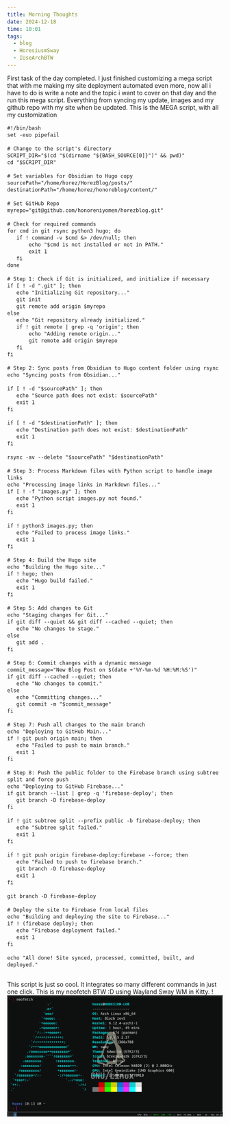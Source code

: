 ```yaml
---
title: Morning Thoughts
date: 2024-12-18
time: 10:01
tags:
  - blog
  - HoresiusmSway
  - IUseArchBTW
---
```

First task of the day completed. I just finished customizing a mega script that with me making my site deployment automated even more, now all i have to do is write a note and the topic i want to cover on that day and the run this mega script.
Everything from syncing my update, images and my github repo with my site when be updated.
This is the MEGA script, with all my customization
 ```
 #!/bin/bash
set -euo pipefail

# Change to the script's directory
SCRIPT_DIR="$(cd "$(dirname "${BASH_SOURCE[0]}")" && pwd)"
cd "$SCRIPT_DIR"

# Set variables for Obsidian to Hugo copy
sourcePath="/home/horez/HorezBlog/posts/"
destinationPath="/home/horez/honoreblog/content/"

# Set GitHub Repo
myrepo="git@github.com/honoreniyomen/horezblog.git"

# Check for required commands
for cmd in git rsync python3 hugo; do
    if ! command -v $cmd &> /dev/null; then
        echo "$cmd is not installed or not in PATH."
        exit 1
    fi
done

# Step 1: Check if Git is initialized, and initialize if necessary
if [ ! -d ".git" ]; then
    echo "Initializing Git repository..."
    git init
    git remote add origin $myrepo
else
    echo "Git repository already initialized."
    if ! git remote | grep -q 'origin'; then
        echo "Adding remote origin..."
        git remote add origin $myrepo
    fi
fi

# Step 2: Sync posts from Obsidian to Hugo content folder using rsync
echo "Syncing posts from Obsidian..."

if [ ! -d "$sourcePath" ]; then
    echo "Source path does not exist: $sourcePath"
    exit 1
fi

if [ ! -d "$destinationPath" ]; then
    echo "Destination path does not exist: $destinationPath"
    exit 1
fi

rsync -av --delete "$sourcePath" "$destinationPath"

# Step 3: Process Markdown files with Python script to handle image links
echo "Processing image links in Markdown files..."
if [ ! -f "images.py" ]; then
    echo "Python script images.py not found."
    exit 1
fi

if ! python3 images.py; then
    echo "Failed to process image links."
    exit 1
fi

# Step 4: Build the Hugo site
echo "Building the Hugo site..."
if ! hugo; then
    echo "Hugo build failed."
    exit 1
fi

# Step 5: Add changes to Git
echo "Staging changes for Git..."
if git diff --quiet && git diff --cached --quiet; then
    echo "No changes to stage."
else
    git add .
fi

# Step 6: Commit changes with a dynamic message
commit_message="New Blog Post on $(date +'%Y-%m-%d %H:%M:%S')"
if git diff --cached --quiet; then
    echo "No changes to commit."
else
    echo "Committing changes..."
    git commit -m "$commit_message"
fi

# Step 7: Push all changes to the main branch
echo "Deploying to GitHub Main..."
if ! git push origin main; then
    echo "Failed to push to main branch."
    exit 1
fi

# Step 8: Push the public folder to the Firebase branch using subtree split and force push
echo "Deploying to GitHub Firebase..."
if git branch --list | grep -q 'firebase-deploy'; then
    git branch -D firebase-deploy
fi

if ! git subtree split --prefix public -b firebase-deploy; then
    echo "Subtree split failed."
    exit 1
fi

if ! git push origin firebase-deploy:firebase --force; then
    echo "Failed to push to firebase branch."
    git branch -D firebase-deploy
    exit 1
fi

git branch -D firebase-deploy

# Deploy the site to Firebase from local files
echo "Building and deploying the site to Firebase..." 
if ! (firebase deploy); then
	echo "Firebase deployment failed."
	exit 1
fi

echo "All done! Site synced, processed, committed, built, and deployed."


```
This script is just so cool. It integrates so many different commands in just one click.
This is my neofetch BTW :D using Wayland Sway WM in Kitty.
!![Description](/images/screenshot_2024-12-18_10-13-19_119709835.png)